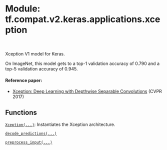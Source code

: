 <div itemscope itemtype="http://developers.google.com/ReferenceObject">
<meta itemprop="name" content="tf.compat.v2.keras.applications.xception" />
<meta itemprop="path" content="Stable" />
</div>

# Module: tf.compat.v2.keras.applications.xception


<table class="tfo-notebook-buttons tfo-api" align="left">
</table>



Xception V1 model for Keras.


On ImageNet, this model gets to a top-1 validation accuracy of 0.790
and a top-5 validation accuracy of 0.945.

#### Reference paper:

- [Xception: Deep Learning with Depthwise Separable Convolutions](
    https://arxiv.org/abs/1610.02357) (CVPR 2017)


## Functions

[`Xception(...)`](../../../../../tf/keras/applications/Xception.md): Instantiates the Xception architecture.

[`decode_predictions(...)`](../../../../../tf/keras/applications/xception/decode_predictions.md)

[`preprocess_input(...)`](../../../../../tf/keras/applications/xception/preprocess_input.md)



